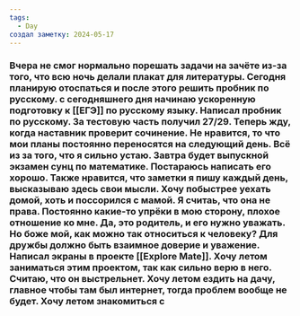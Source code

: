 ```yaml
---
tags:
  - Day
создал заметку: 2024-05-17
---
```

### Вчера не смог нормально порешать задачи на зачёте из-за того, что всю ночь делали плакат для литературы. Сегодня планирую отоспаться и после этого решить пробник по русскому. с сегодняшнего дня начинаю ускоренную подготовку к [[ЕГЭ]] по русскому языку. Написал пробник по русскому. За тестовую часть получил 27/29. Теперь жду, когда наставник проверит сочинение. Не нравится, то что мои планы постоянно переносятся на следующий день. Всё из за того, что я сильно устаю. Завтра будет выпускной экзамен сунц по математике. Постараюсь написать его хорошо. Также нравится, что заметки я пишу каждый день, высказываю здесь свои мысли. Хочу побыстрее уехать домой, хоть и поссорился с мамой. Я считаь, что она не права. Постоянно какие-то упрёки в мою сторону, плохое отношение ко мне. Да, это родитель, и его нужно уважать. Но боже мой, как можно так относиться к человеку? Для дружбы должно быть взаимное доверие и уважение. Написал экраны в проекте [[Explore Mate]]. Хочу летом заниматься этим проектом, так как сильно верю в него. Считаю, что он выстрельнет. Хочу летом ездить на дачу, главное чтобы там был интернет, тогда проблем вообще не будет. Хочу летом знакомиться с